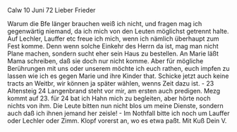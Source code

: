  Calw 10 Juni 72
Lieber Frieder

Warum die Bfe länger brauchen weiß ich nicht, und fragen mag ich gegenwärtig niemand, da ich mich von den Leuten möglichst getrennt halte. Auf Lechler, Lauffer etc freue ich mich, wenn ich nämlich überhaupt zum Fest komme. Denn wenn solche Einkehr des Herrn da ist, mag man nicht Plane machen, sondern sucht eher sein Haus zu bestellen. An Marie läßt Mama schreiben, daß sie doch nur nicht komme. Aber für mögliche Berührungen mit uns oder unserem möchte ich euch rathen, euch impfen zu lassen wie ich es gegen Marie und ihre Kinder that. Schicke jetzt auch keine tracts an Weitbr, wir können ja später wählen, wenns Zeit dazu ist. - 23 Altensteig 24 Langenbrand steht vor mir, am ersten auch predigen. Mezg kommt auf 23. für 24 bat ich Hahn mich zu begleiten, aber hörte noch nichts von ihm. Die Leute bitten nun nicht blos um meine Dienste, sondern auch daß ich ihnen jemand her zeisle! - Im Nothfall bitte ich noch um Lauffer oder Lechler oder Zimm. Klopf vorerst an, wo es etwa paßt. Mit Kuß
 Dein V.

